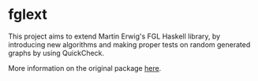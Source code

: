 fglext
======

This project aims to extend Martin Erwig's FGL Haskell library, by introducing new algorithms and making proper tests on random generated graphs by using QuickCheck.

More information on the original package [here](http://hackage.haskell.org/package/fgl).

